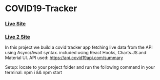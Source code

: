 # COVID19-Tracker
### [Live Site](https://covid19-tracker-db7d2.firebaseapp.com/)
### [Live 2 Site](https://covid19statsapps.firebaseapp.com/)
In this project we build a covid tracker app fetching live data from the API using Async/Await syntax.
included using React Hooks, Charts.JS and Material UI.
API used: https://api.covid19api.com/summary

Setup:
locate to your project folder
and run the following command in your terminal:
npm i && npm start 
